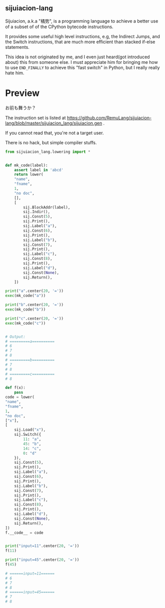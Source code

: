 ## sijuiacion-lang

Sijuiacion, a.k.a "橘势", is a programming language to achieve a better use of
a subset of of the CPython bytecode instructions.

It provides some useful high level instructions, e.g, the Indirect Jumps,
and the Switch instructions, that are much more efficient than stacked if-else statements.

This idea is not originated by me, and I even just heard(got introduced about)
this from someone else. I must appreciate him for bringing me how to
use `END_FINALLY` to achieve this "fast switch" in Python, but I really really hate him.


# Preview

お前も舞うか？

The instruction set is listed at https://github.com/RemuLang/sijuiacion-lang/blob/master/sijuiacion_lang/sijuiacion.gen .

If you cannot read that, you're not a target user.

There is no hack, but simple compiler stuffs.


```python
from sijuiacion_lang.lowering import *


def mk_code(label):
    assert label in 'abcd'
    return lower(
    "name",
    "fname",
    1,
    "no doc",
    [],
    [
        sij.BlockAddr(label),
        sij.Indir(),
        sij.Const(5),
        sij.Print(),
        sij.Label("a"),
        sij.Const(6),
        sij.Print(),
        sij.Label("b"),
        sij.Const(7),
        sij.Print(),
        sij.Label("c"),
        sij.Const(8),
        sij.Print(),
        sij.Label("d"),
        sij.Const(None),
        sij.Return(),
    ])

print("a".center(20, '='))
exec(mk_code("a"))

print("b".center(20, '='))
exec(mk_code("b"))

print("c".center(20, '='))
exec(mk_code("c"))


# Output:
# =========a==========
# 6
# 7
# 8
# =========b==========
# 7
# 8
# =========c==========
# 8

def f(x):
    pass
code = lower(
"name",
"fname",
1,
"no doc",
["x"],
[
    sij.Load("x"),
    sij.Switch({
        11: "a",
        45: "b",
        14: "c",
        0: "d"
    }),
    sij.Const(5),
    sij.Print(),
    sij.Label("a"),
    sij.Const(6),
    sij.Print(),
    sij.Label("b"),
    sij.Const(7),
    sij.Print(),
    sij.Label("c"),
    sij.Const(8),
    sij.Print(),
    sij.Label("d"),
    sij.Const(None),
    sij.Return(),
])
f.__code__ = code


print("input=11".center(20, '='))
f(11)

print("input=45".center(20, '='))
f(45)

# ======input=11======
# 6
# 7
# 8
# ======input=45======
# 7
# 8
```